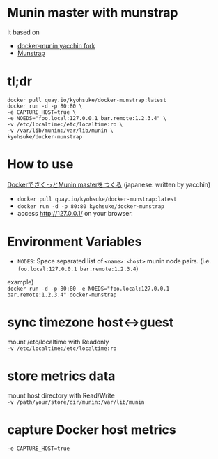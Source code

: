 # Munin master with munstrap

It based on 
- [docker-munin yacchin fork](https://github.com/yacchin1205/docker-munin)
- [Munstrap](https://github.com/jonnymccullagh/munstrap)

# tl;dr
```
docker pull quay.io/kyohsuke/docker-munstrap:latest
docker run -d -p 80:80 \
-e CAPTURE_HOST=true \
-e NOEDS="foo.local:127.0.0.1 bar.remote:1.2.3.4" \
-v /etc/localtime:/etc/localtime:ro \
-v /var/lib/munin:/var/lib/munin \
kyohsuke/docker-munstrap
```

# How to use
[DockerでさくっとMunin masterをつくる](http://qiita.com/yacchin1205/items/4a23193c47fec4dbcb6b) (japanese: written by yacchin)

* `docker pull quay.io/kyohsuke/docker-munstrap:latest`
* `docker run -d -p 80:80 kyohsuke/docker-munstrap`
* access http://127.0.0.1/ on your browser.

# Environment Variables

* `NODES`: Space separated list of `<name>:<host>` munin node pairs. (i.e. `foo.local:127.0.0.1 bar.remote:1.2.3.4`)  
  
example)  
`docker run -d -p 80:80 -e NOEDS="foo.local:127.0.0.1 bar.remote:1.2.3.4" docker-munstrap` 

# sync timezone host<->guest
mount /etc/localtime with Readonly  
`-v /etc/localtime:/etc/localtime:ro`

# store metrics data
mount host directory with Read/Write  
`-v /path/your/store/dir/munin:/var/lib/munin`

# capture Docker host metrics
`-e CAPTURE_HOST=true`
